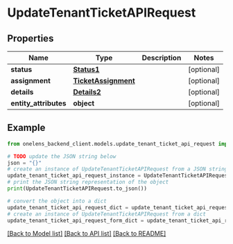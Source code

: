 # UpdateTenantTicketAPIRequest


## Properties

Name | Type | Description | Notes
------------ | ------------- | ------------- | -------------
**status** | [**Status1**](Status1.md) |  | [optional] 
**assignment** | [**TicketAssignment**](TicketAssignment.md) |  | [optional] 
**details** | [**Details2**](Details2.md) |  | [optional] 
**entity_attributes** | **object** |  | [optional] 

## Example

```python
from onelens_backend_client.models.update_tenant_ticket_api_request import UpdateTenantTicketAPIRequest

# TODO update the JSON string below
json = "{}"
# create an instance of UpdateTenantTicketAPIRequest from a JSON string
update_tenant_ticket_api_request_instance = UpdateTenantTicketAPIRequest.from_json(json)
# print the JSON string representation of the object
print(UpdateTenantTicketAPIRequest.to_json())

# convert the object into a dict
update_tenant_ticket_api_request_dict = update_tenant_ticket_api_request_instance.to_dict()
# create an instance of UpdateTenantTicketAPIRequest from a dict
update_tenant_ticket_api_request_form_dict = update_tenant_ticket_api_request.from_dict(update_tenant_ticket_api_request_dict)
```
[[Back to Model list]](../README.md#documentation-for-models) [[Back to API list]](../README.md#documentation-for-api-endpoints) [[Back to README]](../README.md)


